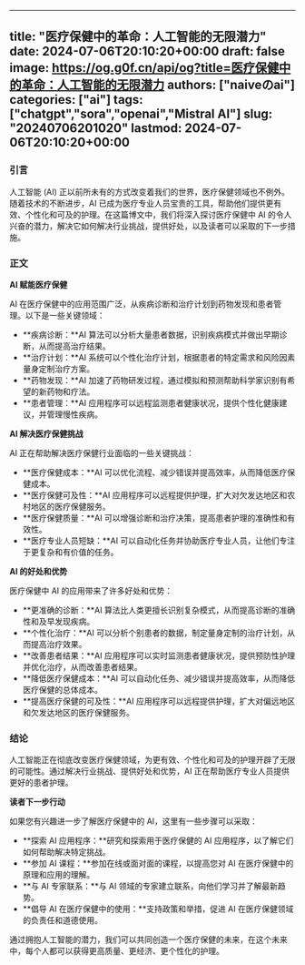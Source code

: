
---
title: "医疗保健中的革命：人工智能的无限潜力"
date: 2024-07-06T20:10:20+00:00
draft: false
image: https://og.g0f.cn/api/og?title=医疗保健中的革命：人工智能的无限潜力
authors: ["naiveのai"]
categories: ["ai"]
tags: ["chatgpt","sora","openai","Mistral AI"]
slug: "20240706201020"
lastmod: 2024-07-06T20:10:20+00:00
---
### 引言

人工智能 (AI) 正以前所未有的方式改变着我们的世界，医疗保健领域也不例外。随着技术的不断进步，AI 已成为医疗专业人员宝贵的工具，帮助他们提供更有效、个性化和可及的护理。在这篇博文中，我们将深入探讨医疗保健中 AI 的令人兴奋的潜力，解决它如何解决行业挑战，提供好处，以及读者可以采取的下一步措施。

### 正文

**AI 赋能医疗保健**

AI 在医疗保健中的应用范围广泛，从疾病诊断和治疗计划到药物发现和患者管理。以下是一些关键领域：

* **疾病诊断：**AI 算法可以分析大量患者数据，识别疾病模式并做出早期诊断，从而提高治疗结果。
* **治疗计划：**AI 系统可以个性化治疗计划，根据患者的特定需求和风险因素量身定制治疗方案。
* **药物发现：**AI 加速了药物研发过程，通过模拟和预测帮助科学家识别有希望的新药物和疗法。
* **患者管理：**AI 应用程序可以远程监测患者健康状况，提供个性化健康建议，并管理慢性疾病。

**AI 解决医疗保健挑战**

AI 正在帮助解决医疗保健行业面临的一些关键挑战：

* **医疗保健成本：**AI 可以优化流程、减少错误并提高效率，从而降低医疗保健成本。
* **医疗保健可及性：**AI 应用程序可以远程提供护理，扩大对欠发达地区和农村地区的医疗保健服务。
* **医疗保健质量：**AI 可以增强诊断和治疗决策，提高患者护理的准确性和有效性。
* **医疗专业人员短缺：**AI 可以自动化任务并协助医疗专业人员，让他们专注于更复杂和有价值的任务。

**AI 的好处和优势**

医疗保健中 AI 的应用带来了许多好处和优势：

* **更准确的诊断：**AI 算法比人类更擅长识别复杂模式，从而提高诊断的准确性和及早发现疾病。
* **个性化治疗：**AI 可以分析个别患者的数据，制定量身定制的治疗计划，从而提高治疗效果。
* **改善患者结果：**AI 应用程序可以实时监测患者健康状况，提供预防性护理并优化治疗，从而改善患者结果。
* **降低医疗保健成本：**AI 可以自动化任务、减少错误并提高效率，从而降低医疗保健的总体成本。
* **提高医疗保健的可及性：**AI 应用程序可以远程提供护理，扩大对偏远地区和欠发达地区的医疗保健服务。

### 结论

人工智能正在彻底改变医疗保健领域，为更有效、个性化和可及的护理开辟了无限的可能性。通过解决行业挑战、提供好处和优势，AI 正在帮助医疗专业人员提供更好的患者护理。

**读者下一步行动**

如果您有兴趣进一步了解医疗保健中的 AI，这里有一些步骤可以采取：

* **探索 AI 应用程序：**研究和探索用于医疗保健的 AI 应用程序，以了解它们如何帮助解决特定挑战。
* **参加 AI 课程：**参加在线或面对面的课程，以提高您对 AI 在医疗保健中的原理和应用的理解。
* **与 AI 专家联系：**与 AI 领域的专家建立联系，向他们学习并了解最新趋势。
* **倡导 AI 在医疗保健中的使用：**支持政策和举措，促进 AI 在医疗保健领域的负责任和道德使用。

通过拥抱人工智能的潜力，我们可以共同创造一个医疗保健的未来，在这个未来中，每个人都可以获得更高质量、更经济、更个性化的护理。